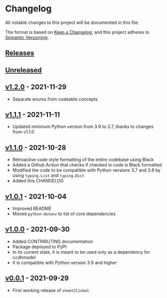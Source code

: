 # Changelog

All notable changes to this project will be documented in this file.

The format is based on [Keep a Changelog](https://keepachangelog.com/en/1.0.0/),
and this project adheres to [Semantic Versioning](https://semver.org/spec/v2.0.0.html).

## [Releases](https://github.com/cancerDHC/sheet2linkml/releases)

## [Unreleased]

## [v1.2.0] - 2021-11-29

* Separate enums from codeable concepts

## [v1.1.1] - 2021-11-11

* Updated minimum Python version from 3.9 to 3.7, thanks to changes from v1.1.0

## [v1.1.0] - 2021-10-28

* Retroactive code style formatting of the entire codebase using Black
* Added a Github Action that checks if checked in code is Black formatted
* Modified the code to be compatible with Python versions 3.7 and 3.8 by using `typing.List` and `typing.Dict`
* Added this CHANGELOG

## [v1.0.1] - 2021-10-04

* Improved README
* Moved `python-dotenv` to list of core dependencies

## [v1.0.0] - 2021-09-30

* Added CONTRIBUTING documentation
* Package deployed to PyPI
* In its current state, it is meant to be used only as a dependency for ccdhmodel
* It is compatible with Python version 3.9 and higher

## [v0.0.1] - 2021-09-29

* First working release of `sheet2linkml`

[Unreleased]: https://github.com/cancerDHC/sheet2linkml/compare/v1.2.0...HEAD
[v1.2.0]: https://github.com/cancerDHC/sheet2linkml/compare/v1.1.1...v1.2.0
[v1.1.1]: https://github.com/cancerDHC/sheet2linkml/compare/v1.1.0...v1.1.1
[v1.1.0]: https://github.com/cancerDHC/sheet2linkml/compare/v1.0.1...v1.1.0
[v1.0.1]: https://github.com/cancerDHC/sheet2linkml/compare/v1.0.0...v1.0.1
[v1.0.0]: https://github.com/cancerDHC/sheet2linkml/compare/v0.0.1...v1.0.0
[v0.0.1]: https://github.com/cancerDHC/sheet2linkml/releases/tag/v0.0.1
